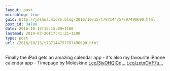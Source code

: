 ```yaml
---
layout: post
microblog: true
guid: http://joshua.micro.blog/2016/10/15/t787144757797490690.html
post_id: 34788
date: 2016-10-15T15:15:09+1100
lastmod: 2019-07-30T17:41:21+1100
type: post
url: /2016/10/15/t787144757797490690.html
---
```

Finally the iPad gets an amazing calendar app - it's also my favourite iPhone calendar app - Timepage by Moleskine [t.co/3iyOHQjCq...](https://t.co/3iyOHQjCqo) [t.co/zxtnOVF7u...](https://t.co/zxtnOVF7uq)

